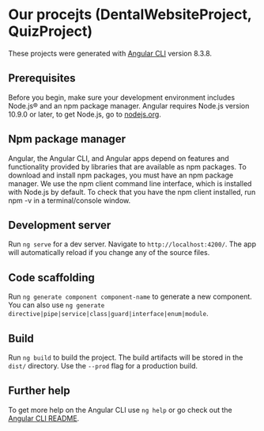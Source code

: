 # Our procejts (DentalWebsiteProject, QuizProject)

These projects were generated with [Angular CLI](https://github.com/angular/angular-cli) version 8.3.8.

## Prerequisites

Before you begin, make sure your development environment includes Node.js® and an npm package manager. Angular requires Node.js version 10.9.0 or later, to get Node.js, go to [nodejs.org](https://nodejs.org/en/).

## Npm package manager
Angular, the Angular CLI, and Angular apps depend on features and functionality provided by libraries that are available as npm packages. To download and install npm packages, you must have an npm package manager. We use the npm client command line interface, which is installed with Node.js by default. To check that you have the npm client installed, run npm -v in a terminal/console window.

## Development server

Run `ng serve` for a dev server. Navigate to `http://localhost:4200/`. The app will automatically reload if you change any of the source files.

## Code scaffolding

Run `ng generate component component-name` to generate a new component. You can also use `ng generate directive|pipe|service|class|guard|interface|enum|module`.

## Build

Run `ng build` to build the project. The build artifacts will be stored in the `dist/` directory. Use the `--prod` flag for a production build.

## Further help

To get more help on the Angular CLI use `ng help` or go check out the [Angular CLI README](https://github.com/angular/angular-cli/blob/master/README.md).
